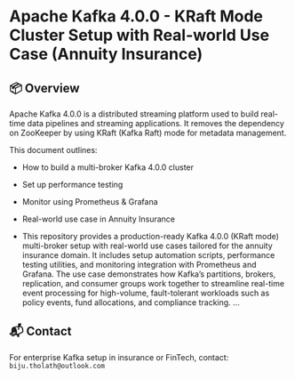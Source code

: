 # Apache Kafka 4.0.0 - KRaft Mode Cluster Setup with Real-world Use Case (Annuity Insurance)

## 📦 Overview
Apache Kafka 4.0.0 is a distributed streaming platform used to build real-time data pipelines and streaming applications. It removes the dependency on ZooKeeper by using KRaft (Kafka Raft) mode for metadata management.

This document outlines:
- How to build a multi-broker Kafka 4.0.0 cluster
- Set up performance testing
- Monitor using Prometheus & Grafana
- Real-world use case in Annuity Insurance

- This repository provides a production-ready Kafka 4.0.0 (KRaft mode) multi-broker setup with real-world use cases tailored for the annuity insurance domain. It includes setup automation scripts, performance testing utilities, and monitoring integration with Prometheus and Grafana. The use case demonstrates how Kafka’s partitions, brokers, replication, and consumer groups work together to streamline real-time event processing for high-volume, fault-tolerant workloads such as policy events, fund allocations, and compliance tracking.
...

## 📬 Contact
For enterprise Kafka setup in insurance or FinTech, contact: `biju.tholath@outlook.com`
